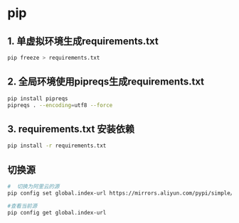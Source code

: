 # pip

## 1. 单虚拟环境生成requirements.txt

```sh
pip freeze > requirements.txt
```

## 2. 全局环境使用pipreqs生成requirements.txt

```sh
pip install pipreqs
pipreqs . --encoding=utf8 --force
```

## 3. requirements.txt 安装依赖

```sh
pip install -r requirements.txt
```

## 切换源

```sh
#  切换为阿里云的源
pip config set global.index-url https://mirrors.aliyun.com/pypi/simple/

#查看当前源
pip config get global.index-url

```